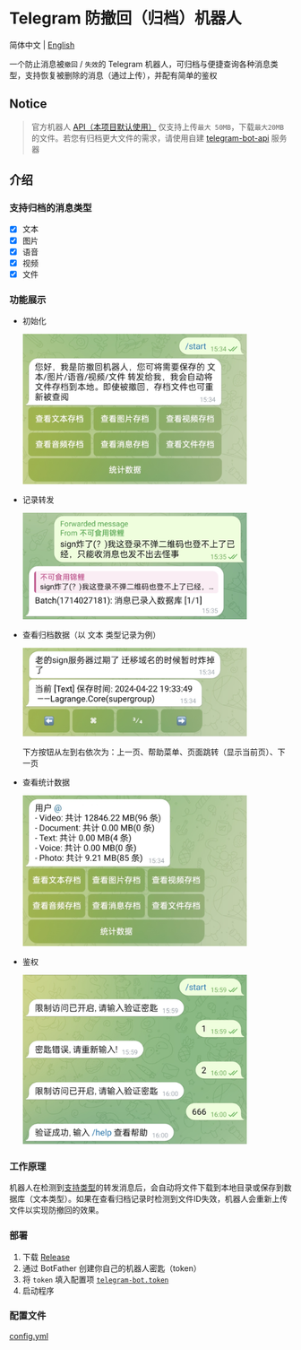 # Telegram 防撤回（归档）机器人

简体中文 | [English](./README-en.md)

一个防止消息被`撤回` / `失效`的 Telegram 机器人，可归档与便捷查询各种消息类型，支持恢复被删除的消息（通过上传），并配有简单的鉴权

## Notice

> 官方机器人 [API（本项目默认使用）](https://api.telegram.org/bot%s/%s) 仅支持上传`最大 50MB`，下载`最大20MB`的文件。若您有归档更大文件的需求，请使用自建 [telegram-bot-api](https://github.com/tdlib/telegram-bot-api) 服务器

## 介绍

### 支持归档的消息类型

- [x] 文本
- [x] 图片
- [x] 语音
- [x] 视频
- [x] 文件

### 功能展示
- 初始化
    
  <img src="./assets/start.jpg" width="400" />

- 记录转发

  <img src="./assets/forward.jpg" width="400" />

- 查看归档数据（以 文本 类型记录为例）

  <img src="./assets/show.jpg" width="400" />
    
  下方按钮从左到右依次为：上一页、帮助菜单、页面跳转（显示当前页）、下一页

- 查看统计数据

  <img src="./assets/static.jpg" width="400" />

- 鉴权

  <img src="./assets/auth.jpg" width="400" />

### 工作原理

机器人在检测到[支持类型](#支持归档的消息类型)的转发消息后，会自动将文件下载到本地目录或保存到数据库（文本类型）。如果在查看归档记录时检测到文件ID失效，机器人会重新上传文件以实现防撤回的效果。

### 部署

1. 下载 [Release](https://github.com/IUnlimit/telegram-bot-disrecall/releases)
2. 通过 BotFather 创建你自己的机器人密匙（token）
3. 将 `token` 填入配置项 [`telegram-bot.token`](./configs/config.yml#L24)
4. 启动程序

### 配置文件

[config.yml](./configs/config.yml)
